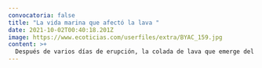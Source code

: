 ```yaml
---
convocatoria: false
title: "La vida marina que afectó la lava "
date: 2021-10-02T00:40:18.201Z
image: https://www.ecoticias.com/userfiles/extra/BYAC_159.jpg
content: >+
  Después de varios días de erupción, la colada de lava que emerge del volcán deCumbre Vieja llegó finalmente al mar la noche del pasado martes, lo que nosolo provocó grandes nubes de vapor de agua y la emisión de gases tóxicos,sino también un fuerte impacto en la biodiversidad marina local. Según indicanlos científicos, la mayoría de los peces que cuenten con una alta capacidad demovimiento habrán huido de la zona, ya que el avance de la lava se producelentamente. Pero las comunidades bentónicas, es decir todos aquellosorganismos que viven en el fondo marino y que no se pueden desplazar, habránsido arrasadas por ella. “Lo que se verá afectado es la fauna que no puedealejarse de esa lava, de ese choque térmico. Las estrellas de mar, los erizos,las algas o algunos cangrejos, que no pueden moverse, no tienen escapatoria”,indica a SINC el geoquímico Pedro Hernández de INVOLCAN. Así, estas plantas einvertebrados sésiles han quedado sepultados bajo el material volcánico que sesolidifica al enfriarse. El río de lava que penetra en el mar produce, además,un gran choque térmico y la acidificación del medio, como consecuencia de lasemisiones de dióxido de carbono, ácido carbónico y ácido sulfúrico. “Estaacidificación va a hacer desaparecer las especies calcáreas [esponjas cuyoesqueleto mineral está compuesto por espículas de carbonato cálcicocristalizado], puesto que el proceso de calcificación va a perjudicarlas.También empezarán a aparecer especies de menor tamaño, es decir, habrá unaminiaturización de las comunidades”, explica a SINC José Carlos Hernández,profesor e investigador del Grupo de investigación de Biodiversidad, EcologíaMarina y Conservación de la Universidad de La Laguna (ULL). Sin embargo, losexpertos subrayan que el impacto ambiental se produce en un punto muylocalizado de la isla y, en primera instancia, no debería ser mayor que el queocurrió hace una década tras la erupción submarina del volcán Tagoro en laisla de El Hierro. Una recuperación más rápida que en tierra De hecho, en elmar la tasa de renovación de las poblaciones y comunidades marinas es muchomás rápida que en los ecosistemas terrestres: “Existe una mayor conexión entresus comunidades. Serán los sistemas de alrededor los que suplan a esasdiásporas que se asentarán en la zona afectada”, afirma el biólogo. Pero notodas las especies se recuperarán al mismo ritmo. “Gracias a los estudiosrealizados tras la erupción de El Hierro, sabemos que unas especies tardan másen recuperarse que otras”, señala el investigador de la UL
---
```

